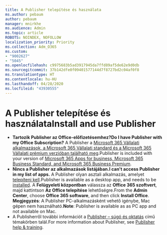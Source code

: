 ```yaml
---
title: A Publisher telepítése és használata
ms.author: pebaum
author: pebaum
manager: mnirkhe
ms.audience: Admin
ms.topic: article
ROBOTS: NOINDEX, NOFOLLOW
localization_priority: Priority
ms.collection: Adm_O365
ms.custom:
- "9002627"
- "5045"
ms.openlocfilehash: c9975683b5ad3917945da7ffd89af5de62e9d0db
ms.sourcegitcommit: 37b142dfe0f09401577144d7f8727bd2c04af0f8
ms.translationtype: HT
ms.contentlocale: hu-HU
ms.lasthandoff: 04/28/2020
ms.locfileid: "43930555"
---
```

# <a name="install-and-use-publisher"></a><span data-ttu-id="a24a5-102">A Publisher telepítése és használata</span><span class="sxs-lookup"><span data-stu-id="a24a5-102">Install and use Publisher</span></span>

- <span data-ttu-id="a24a5-103">**Tartozik Publisher az Office-előfizetésemhez?**</span><span class="sxs-lookup"><span data-stu-id="a24a5-103">**Do I have Publisher with my Office Subscription?**</span></span> <span data-ttu-id="a24a5-104">A Publisher a [Microsoft 365 Vállalati alkalmazások, a Microsoft 365 Vállalati standard és a Microsoft 365 Vállalati prémium verzióban található meg](https://products.office.com/compare-all-microsoft-office-products?activetab=tab:primaryr2).</span><span class="sxs-lookup"><span data-stu-id="a24a5-104">Publisher is included with your version of [Microsoft 365 Apps for business, Microsoft 365 Business Standard, and Microsoft 365 Business Premium](https://products.office.com/compare-all-microsoft-office-products?activetab=tab:primaryr2).</span></span>
- <span data-ttu-id="a24a5-105">**Nincs a Publisher az alkalmazások listájában.**</span><span class="sxs-lookup"><span data-stu-id="a24a5-105">**I can't access Publisher in my list of apps.**</span></span>  <span data-ttu-id="a24a5-106">A Publisher olyan asztali alkalmazás, amelyet [telepíteni kell](https://support.office.com/article/Install-Office-apps-from-Office-365-dcf2d841-dac7-455b-9a77-fc8f7ee92702).</span><span class="sxs-lookup"><span data-stu-id="a24a5-106">Publisher is available as a desktop app, and needs to be [installed](https://support.office.com/article/Install-Office-apps-from-Office-365-dcf2d841-dac7-455b-9a77-fc8f7ee92702).</span></span> <span data-ttu-id="a24a5-107">A **Felügyeleti központban** válassza az **Office 365 szoftvert**, majd kattintson **Az Office telepítése** lehetőségre.</span><span class="sxs-lookup"><span data-stu-id="a24a5-107">From the **Admin Center**, choose **Office 365 software**, and then click **Install Office**.</span></span> <span data-ttu-id="a24a5-108">**Megjegyzés**: A Publisher PC-alkalmazásként vehető igénybe, Mac gépen nem használható.</span><span class="sxs-lookup"><span data-stu-id="a24a5-108">**Note**: Publisher is available as as PC app and not available on Mac.</span></span>
- <span data-ttu-id="a24a5-109">A Publisherről további információt a [Publisher – súgó és oktatás](https://support.office.com/publisher) című témakörben talál.</span><span class="sxs-lookup"><span data-stu-id="a24a5-109">For more information about Publisher, see [Publisher help & training](https://support.office.com/publisher).</span></span>
